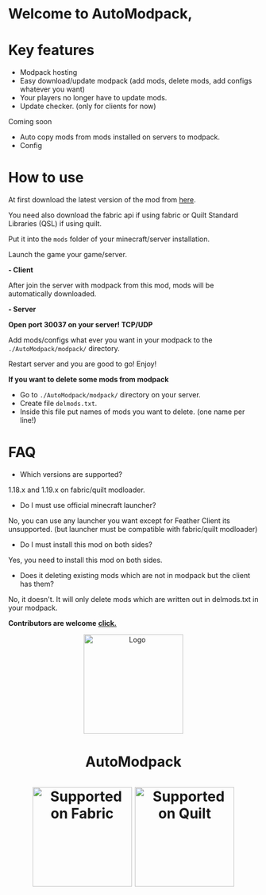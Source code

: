 # **Welcome to AutoModpack,**

# Key features
- Modpack hosting
- Easy download/update modpack (add mods, delete mods, add configs whatever you want)
- Your players no longer have to update mods.
- Update checker. (only for clients for now)

Coming soon
- Auto copy mods from mods installed on servers to modpack. 
- Config

# How to use

At first download the latest version of the mod from [here](https://github.com/Skidamek/AutoModpack/releases/latest/).

You need also download the fabric api if using fabric or Quilt Standard Libraries (QSL) if using quilt.

Put it into the `mods` folder of your minecraft/server installation.

Launch the game your game/server.

**- Client**

After join the server with modpack from this mod, mods will be automatically downloaded.

**- Server**

**Open port 30037 on your server! TCP/UDP**

Add mods/configs what ever you want in your modpack to the `./AutoModpack/modpack/` directory.

Restart server and you are good to go! Enjoy!

**If you want to delete some mods from modpack** 
- Go to `./AutoModpack/modpack/` directory on your server.
- Create file `delmods.txt`.
- Inside this file put names of mods you want to delete. (one name per line!)

# FAQ
- Which versions are supported?

1.18.x and 1.19.x on fabric/quilt modloader.

- Do I must use official minecraft launcher?

No, you can use any launcher you want except for Feather Client its unsupported. (but launcher must be compatible with fabric/quilt modloader)

- Do I must install this mod on both sides?

Yes, you need to install this mod on both sides.

- Does it deleting existing mods which are not in modpack but the client has them?

No, it doesn't. It will only delete mods which are written out in delmods.txt in your modpack.


**Contributors are welcome**
[**click.**](CONTRIBUTING.md)
  
<p align="center"><img src="https://i.imgur.com/WQofabo.png" alt="Logo" width="200"></p>
<h1 align="center">AutoModpack  <br><br>
    <a href="https://fabricmc.net/"><img
        src="https://cdn.discordapp.com/attachments/705864145169416313/969720133998239794/fabric_supported.png"
        alt="Supported on Fabric"
        width="200"
    ></a>
    <a href="https://quiltmc.org/"><img
        src="https://cdn.discordapp.com/attachments/705864145169416313/969716884482183208/quilt_supported.png"
        alt="Supported on Quilt"
        width="200"
    ></a>
</h1>

